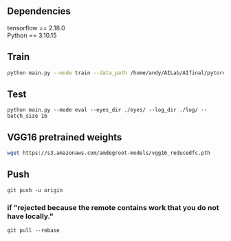 ## Dependencies

tensorflow == 2.18.0 <br />
Python == 3.10.15


## Train

```Bash
python main.py --mode train --data_path /home/andy/AILab/AIfinal/pytorch_gaze_redirection-master/eyespatch_dataset/all --log_dir ./log/ --vgg_path ./vgg16_reducedfc.pth
```

## Test
```
python main.py --mode eval --eyes_dir ./eyes/ --log_dir ./log/ --batch_size 16
```

## VGG16 pretrained weights
```Bash
wget https://s3.amazonaws.com/amdegroot-models/vgg16_reducedfc.pth
```

## Push
```
git push -u origin
```
### if "rejected because the remote contains work that you do not have locally."
```
git pull --rebase
```
